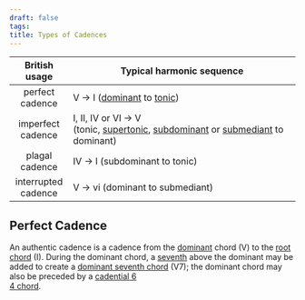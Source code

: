 ```yaml
---
draft: false
tags:
title: Types of Cadences
---
```


|    British usage    | Typical harmonic sequence                                                                                                                                                                                                                                   |
|:-------------------:| ----------------------------------------------------------------------------------------------------------------------------------------------------------------------------------------------------------------------------------------------------------- |
|   perfect cadence   | V → I ([dominant](https://en.wikipedia.org/wiki/Dominant_(music) "Dominant (music)") to [tonic](https://en.wikipedia.org/wiki/Tonic_(music) "Tonic (music)"))                                                                                               |
|  imperfect cadence  | I, II, IV or VI → V (tonic, [supertonic](https://en.wikipedia.org/wiki/Supertonic "Supertonic"), [subdominant](https://en.wikipedia.org/wiki/Subdominant "Subdominant") or [submediant](https://en.wikipedia.org/wiki/Submediant "Submediant") to dominant) |
|   plagal cadence    | IV → I (subdominant to tonic)                                                                                                                                                                                                                               |
| interrupted cadence | V → vi (dominant to submediant)                                                                                                                                                                                                                             |

## Perfect Cadence
An authentic cadence is a cadence from the [dominant](https://en.wikipedia.org/wiki/Dominant_(music) "Dominant (music)") chord (V) to the [root chord](https://en.wikipedia.org/wiki/Root_(chord) "Root (chord)") (I). During the dominant chord, a [seventh](https://en.wikipedia.org/wiki/Seventh_(interval) "Seventh (interval)") above the dominant may be added to create a [dominant seventh chord](https://en.wikipedia.org/wiki/Dominant_seventh_chord "Dominant seventh chord") (V7); the dominant chord may also be preceded by a [cadential 6  
4 chord](https://en.wikipedia.org/wiki/Cadential_six-four "Cadential six-four").
